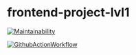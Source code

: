 # frontend-project-lvl1

[![Maintainability](https://api.codeclimate.com/v1/badges/a99a88d28ad37a79dbf6/maintainability)](https://codeclimate.com/github/codeclimate/codeclimate/maintainability)

[![GithubActionWorkflow](https://github.com/winternen/frontend-project-lvl1/workflows/start-linter/badge.svg)](https://github.com/winternen/frontend-project-lvl1/actions)
